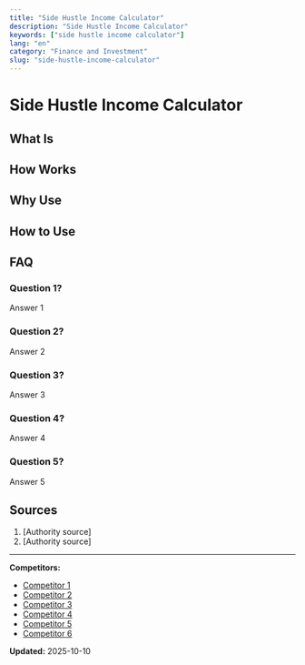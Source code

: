```yaml
---
title: "Side Hustle Income Calculator"
description: "Side Hustle Income Calculator"
keywords: ["side hustle income calculator"]
lang: "en"
category: "Finance and Investment"
slug: "side-hustle-income-calculator"
---
```


# Side Hustle Income Calculator

<!-- TODO: Add introduction -->

## What Is

<!-- TODO: Explain what this calculator does -->

## How Works

<!-- TODO: Explain methodology -->

## Why Use

<!-- TODO: List benefits -->

## How to Use

<!-- TODO: Step-by-step guide -->

## FAQ

### Question 1?
Answer 1

### Question 2?
Answer 2

### Question 3?
Answer 3

### Question 4?
Answer 4

### Question 5?
Answer 5

## Sources

1. [Authority source]
2. [Authority source]

---

**Competitors:**
- [Competitor 1](https://calculator.earnr.co.uk/sidehustle-tax-calculator)
- [Competitor 2](https://www.gosimpletax.com/side-hustle-take-home-pay-and-tax-calculator/)
- [Competitor 3](https://www.taxd.co.uk/side-hustle-tax-calculator)
- [Competitor 4](https://www.airtasker.com/uk/earn-money/side-hustle-calculator/)
- [Competitor 5](https://sidehustlecalc.com/calculator)
- [Competitor 6](https://www.airtasker.com/au/earn-money/side-hustle-calculator/)

**Updated:** 2025-10-10
